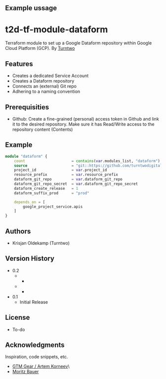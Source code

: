 ## Example ussage

# t2d-tf-module-dataform

Terraform module to set up a Google Dataform repository within Google Cloud Platform (GCP). By [Turntwo](https://turntwo.com)

## Features

- Creates a dedicated Service Account
- Creates a Dataform repository
- Connects an (external) Git repo
- Adhering to a naming convention

## Prerequisities

- Github: Create a fine-grained (personal) access token in Github and link it to the desired repository. Make sure it has Read/Write access to the repository content (Contents)

## Example

```terraform
module "dataform" {
    count                     = contains(var.modules_list, "dataform") ? 1 : 0
    source                    = "git::https://github.com/turntwodigital/t2d-tf-module-dataform.git?ref=v0.1.0"
    project_id                = var.project_id
    resource_prefix           = var.resource_prefix
    dataform_git_repo         = var.dataform_git_repo
    dataform_git_repo_secret  = var.dataform_git_repo_secret
    dataform_create_release   = 1
    dataform_suffix_prod      = "prod"

    depends_on = [
        google_project_service.apis
    ]
}
```

## Authors

- Krisjan Oldekamp (Turntwo)

## Version History

* 0.2
    * -
    * -
* 0.1
    * Initial Release

## License

- To-do

## Acknowledgments

Inspiration, code snippets, etc.

* [GTM Gear / Artem Korneev](https://gtm-gear.com/posts/ga4-terraform/)\
* [Moritz Bauer](https://github.com/Liscor/terraform_dataform_ga4_pipeline)